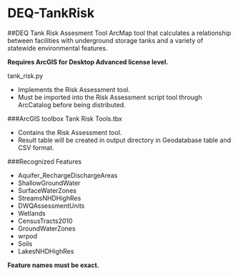 DEQ-TankRisk
============

##DEQ Tank Risk Assesment Tool
ArcMap tool that calculates a relationship between facilities with underground storage tanks and a variety of statewide environmental features.

**Requires ArcGIS for Desktop Advanced license level.**

tank_risk.py
- Implements the Risk Assessment tool.
- Must be imported into the Risk Assessment script tool through ArcCatalog before being distributed.

###ArcGIS toolbox
Tank Risk Tools.tbx
- Contains the Risk Assessment tool.
- Result table will be created in output directory in Geodatabase table and CSV format.

###Recognized Features
- Aquifer_RechargeDischargeAreas
- ShallowGroundWater
- SurfaceWaterZones
- StreamsNHDHighRes
- DWQAssessmentUnits
- Wetlands
- CensusTracts2010
- GroundWaterZones
- wrpod
- Soils
- LakesNHDHighRes

**Feature names must be exact.**